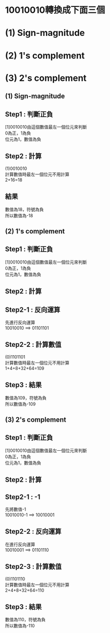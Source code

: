 # 10010010轉換成下面三個  
# (1) Sign-magnitude  
# (2) 1's complement  
# (3) 2's complement  

## (1) Sign-magnitude  
## Step1 : 判斷正負  
[1]0010010由這個數值最左一個位元來判斷  
0為正，1為負  
位元為1，數值為負  
## Step2 : 計算  
(1)0010010  
計算數值時最左一個位元不用計算  
2+16=18  
## 結果  
數值為18，符號為負  
所以數值為-18  

## (2) 1's complement  
## Step1 : 判斷正負  
[1]0010010由這個數值最左一個位元來判斷  
0為正，1為負  
位元為1，數值為負  
## Step2 : 計算  
## Step2-1 : 反向運算  
先進行反向運算  
10010010 ==> 01101101  
## Step2-2 : 計算數值  
(0)1101101  
計算數值時最左一個位元不用計算  
1+4+8+32+64=109  
## Step3 : 結果  
數值為109，符號為負  
所以數值為-109  

## (3) 2's complement  
## Step1 : 判斷正負  
[1]0010010由這個數值最左一個位元來判斷  
0為正，1為負  
位元為1，數值為負  
## Step2 : 計算  
## Step2-1 : -1  
先將數值-1    
10010010-1 ==> 10010001  
## Step2-2 : 反向運算  
在進行反向運算  
10010001 ==> 01101110  
## Step2-3 : 計算數值  
(0)1101110  
計算數值時最左一個位元不用計算  
2+4+8+32+64=110  
## Step3 : 結果  
數值為110，符號為負  
所以數值為-110  
